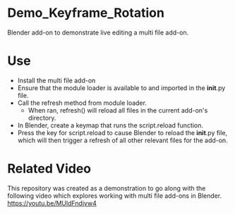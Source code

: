 # Demo_Keyframe_Rotation
Blender add-on to demonstrate live editing a multi file add-on.

# Use
- Install the multi file add-on
- Ensure that the module loader is available to and imported in the __init__.py file.
- Call the refresh method from module loader.
  - When ran, refresh() will reload all files in the current add-on's directory.
- In Blender, create a keymap that runs the script.reload function.
- Press the key for script.reload to cause Blender to reload the __init__.py file, which will then trigger a refresh of all other relevant files for the add-on.

# Related Video
This repository was created as a demonstration to go along with the following video which explores working with multi file add-ons in Blender. 
https://youtu.be/MUldFndjvw4
